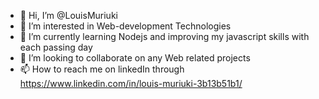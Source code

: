 - 👋 Hi, I’m @LouisMuriuki
- 👀 I’m interested in Web-development Technologies
- 🌱 I’m currently learning Nodejs and improving my javascript skills with each passing day
- 💞️ I’m looking to collaborate on any Web related projects
- 📫 How to reach me on linkedIn through https://www.linkedin.com/in/louis-muriuki-3b13b51b1/

<!---
LouisMuriuki/LouisMuriuki is a ✨ special ✨ repository because its `README.md` (this file) appears on your GitHub profile.
You can click the Preview link to take a look at your changes.
--->
